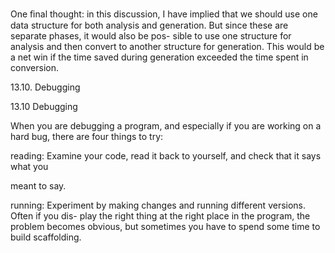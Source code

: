 One ﬁnal thought: in this discussion, I have implied that we should use one data structure for both analysis and generation. But since these are separate phases, it would also be pos- sible to use one structure for analysis and then convert to another structure for generation. This would be a net win if the time saved during generation exceeded the time spent in conversion.

13.10. Debugging

13.10 Debugging

When you are debugging a program, and especially if you are working on a hard bug, there are four things to try:

reading: Examine your code, read it back to yourself, and check that it says what you

meant to say.

running: Experiment by making changes and running different versions. Often if you dis- play the right thing at the right place in the program, the problem becomes obvious, but sometimes you have to spend some time to build scaffolding.